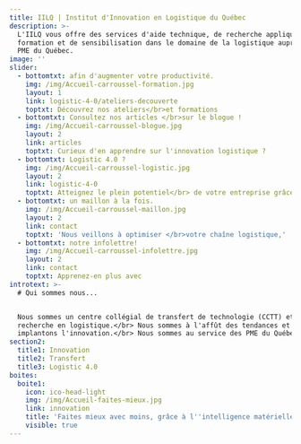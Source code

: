 ```yaml
---
title: IILQ | Institut d'Innovation en Logistique du Québec
description: >-
  L'IILQ vous offre des services d'aide technique, de recherche appliquée, de
  formation et de sensibilisation dans le domaine de la logistique auprès des
  PME du Québec.
image: ''
slider:
  - bottomtxt: afin d'augmenter votre productivité.
    img: /img/Accueil-carroussel-formation.jpg
    layout: 1
    link: logistic-4-0/ateliers-decouverte
    toptxt: Découvrez nos ateliers</br>et formations
  - bottomtxt: Consultez nos articles </br>sur le blogue !
    img: /img/Accueil-carroussel-blogue.jpg
    layout: 2
    link: articles
    toptxt: Curieux d'en apprendre sur l'innovation logistique ?
  - bottomtxt: Logistic 4.0 ?
    img: /img/Accueil-carroussel-logistic.jpg
    layout: 2
    link: logistic-4-0
    toptxt: Atteignez le plein potentiel</br> de votre entreprise grâce à la
  - bottomtxt: un maillon à la fois.
    img: /img/Accueil-carroussel-maillon.jpg
    layout: 2
    link: contact
    toptxt: 'Nous veillons à optimiser </br>votre chaîne logistique,'
  - bottomtxt: notre infolettre!
    img: /img/Accueil-carroussel-infolettre.jpg
    layout: 2
    link: contact
    toptxt: Apprenez-en plus avec
introtext: >-
  # Qui sommes nous...


  Nous sommes un centre collégial de transfert de technologie (CCTT) et de
  recherche en logistique.</br> Nous sommes à l'affût des tendances et
  implantons l'innovation.</br> Nous sommes au service des PME du Québec !
section2:
  title1: Innovation
  title2: Transfert
  title3: Logistic 4.0
boites:
  boite1:
    icon: ico-head-light
    img: /img/Accueil-faites-mieux.jpg
    link: innovation
    title: 'Faites mieux avec moins, grâce à l''intelligence matérielle'
    visible: true
---
```


